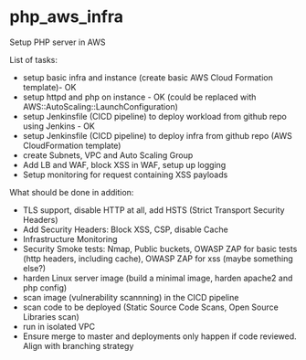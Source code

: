 # php_aws_infra
Setup PHP server in AWS

List of tasks:
* setup basic infra and instance (create basic AWS Cloud Formation template)- OK
* setup httpd and php on instance - OK (could be replaced with AWS::AutoScaling::LaunchConfiguration)
* setup Jenkinsfile (CICD pipeline) to deploy workload from github repo using Jenkins - OK
* setup Jenkinsfile (CICD pipeline) to deploy infra from github repo (AWS CloudFormation template) 
* create Subnets, VPC and Auto Scaling Group
* Add LB and WAF, block XSS in WAF, setup up logging
* Setup monitoring for request containing XSS payloads

What should be done in addition:
* TLS support, disable HTTP at all, add HSTS (Strict Transport Security Headers)
* Add Security Headers: Block XSS, CSP, disable Cache 
* Infrastructure Monitoring 
* Security Smoke tests: Nmap, Public buckets, OWASP ZAP for basic tests (http headers, including cache), OWASP ZAP for xss (maybe something else?)
* harden Linux server image (build a minimal image, harden apache2 and php config)
* scan image (vulnerability scannning) in the CICD pipeline
* scan code to be deployed (Static Source Code Scans, Open Source Libraries scan)
* run in isolated VPC
* Ensure merge to master and deployments only happen if code reviewed. Align with branching strategy

